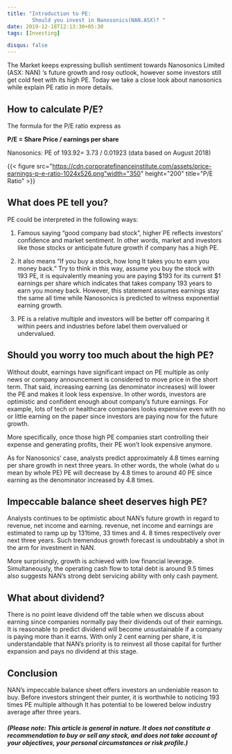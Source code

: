 ```yaml
---
title: "Introduction to PE:  
        Should you invest in Nanosonics(NAN.ASX)? "
date: 2019-12-18T12:13:30+05:30
tags: [Investing]

disqus: false
---
```


The Market keeps expressing bullish sentiment towards Nanosonics Limited (ASX: NAN) ‘s future growth and rosy outlook, however some investors still get cold feet with its high PE. Today we take a close look about nanosonics while explain PE ratio in more details.

## How to calculate P/E? 

The formula for the P/E ratio express as  

**P/E = Share Price / earnings per share**



Nanosonics: 
PE of 193.92= 3.73 / 0.01923 (data based on August 2018) 

{{< figure src="https://cdn.corporatefinanceinstitute.com/assets/price-earnings-p-e-ratio-1024x526.png"width="350" height="200"  title="P/E Ratio" >}}

## What does PE tell you? 

PE could be interpreted in the following ways:

1.	Famous saying “good company bad stock”, higher PE reflects investors’ confidence and market sentiment. In other words, market and investors like those stocks or anticipate future growth if company has a high PE.

2.	It also means “If you buy a stock, how long It takes you to earn you money back.” Try to think in this way, assume you buy the stock with 193 PE, it is equivalently meaning you are paying $193 for its current $1 earnings per share which indicates that takes company 193 years to earn you money back. However, this statement assumes earnings stay the same all time while Nanosonics is predicted to witness exponential earning growth.

3.	PE is a relative multiple and investors will be better off comparing it within peers and industries before label them overvalued or undervalued.	
 
## Should you worry too much about the high PE? 

Without doubt, earnings have significant impact on PE multiple as only news or company announcement is considered to move price in the short term. That said, increasing earning (as denominator increases) will lower the PE and makes it look less expensive. In other words, investors are optimistic and confident enough about company’s future earnings. For example, lots of tech or healthcare companies looks expensive even with no or little earning on the paper since investors are paying now for the future growth.  

More specifically, once those high PE companies start controlling their expense and generating profits, their PE won’t look expensive anymore.

As for Nanosonics’ case, analysts predict approximately 4.8 times earning per share growth in next three years. In other words, the whole (what do u mean by whole PE) PE  will decrease by 4.8 times to around 40 PE since earning as the denominator increased by 4.8 times. 

## Impeccable balance sheet deserves high PE?

Analysts continues to be optimistic about NAN’s future growth in regard to revenue, net income and earning. revenue, net income and earnings are estimated to ramp up by 131time, 33 times and 4. 8 times respectively over next three years. Such tremendous growth forecast is undoubtably a shot in the arm for investment in NAN.

More surprisingly, growth is achieved with low financial leverage. Simultaneously, the operating cash flow to total debt is around 9.5 times also suggests NAN’s strong debt servicing ability with only cash payment.

## What about dividend?

There is no point leave dividend off the table when we discuss about earning since companies normally pay their dividends out of their earnings. It is reasonable to predict dividend will become unsustainable if a company is paying more than it earns. With only 2 cent earning per share, it is understandable that NAN’s priority is to reinvest all those capital for further expansion and pays no dividend at this stage.

## Conclusion

NAN’s impeccable balance sheet offers investors an undeniable reason to buy. Before investors stringent their punter, it is worthwhile to noticing 193 times PE multiple although It has potential to be lowered below industry average after three years.




##### (Please note: This article is general in nature. It does not constitute a recommendation to buy or sell any stock, and does not take account of your objectives, your personal circumstances or risk profile.) #####